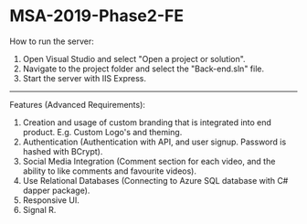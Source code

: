 # MSA-2019-Phase2-FE

How to run the server:

1. Open Visual Studio and select "Open a project or solution".
2. Navigate to the project folder and select the "Back-end.sln" file.
3. Start the server with IIS Express.

---
Features (Advanced Requirements):

1. Creation and usage of custom branding that is integrated into end product. E.g. Custom Logo's and theming.
2. Authentication (Authentication with API, and user signup. Password is hashed with BCrypt).
3. Social Media Integration (Comment section for each video, and the ability to like comments and favourite videos).
4. Use Relational Databases (Connecting to Azure SQL database with C# dapper package).
5. Responsive UI.
6. Signal R.
